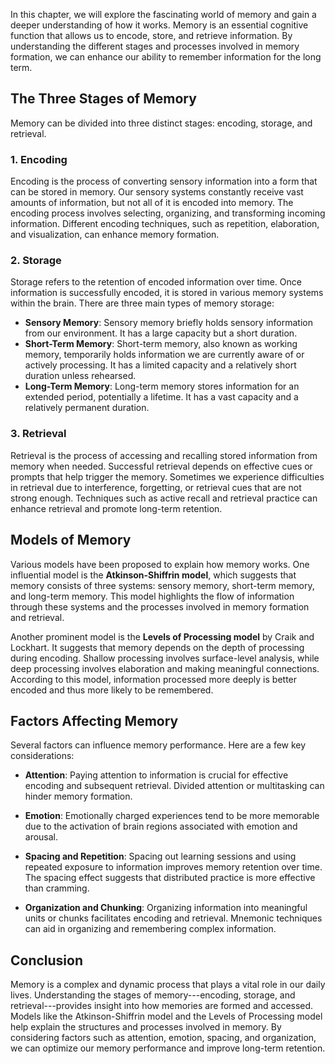
In this chapter, we will explore the fascinating world of memory and gain a deeper understanding of how it works. Memory is an essential cognitive function that allows us to encode, store, and retrieve information. By understanding the different stages and processes involved in memory formation, we can enhance our ability to remember information for the long term.

The Three Stages of Memory
--------------------------

Memory can be divided into three distinct stages: encoding, storage, and retrieval.

### 1. Encoding

Encoding is the process of converting sensory information into a form that can be stored in memory. Our sensory systems constantly receive vast amounts of information, but not all of it is encoded into memory. The encoding process involves selecting, organizing, and transforming incoming information. Different encoding techniques, such as repetition, elaboration, and visualization, can enhance memory formation.

### 2. Storage

Storage refers to the retention of encoded information over time. Once information is successfully encoded, it is stored in various memory systems within the brain. There are three main types of memory storage:

* **Sensory Memory**: Sensory memory briefly holds sensory information from our environment. It has a large capacity but a short duration.
* **Short-Term Memory**: Short-term memory, also known as working memory, temporarily holds information we are currently aware of or actively processing. It has a limited capacity and a relatively short duration unless rehearsed.
* **Long-Term Memory**: Long-term memory stores information for an extended period, potentially a lifetime. It has a vast capacity and a relatively permanent duration.

### 3. Retrieval

Retrieval is the process of accessing and recalling stored information from memory when needed. Successful retrieval depends on effective cues or prompts that help trigger the memory. Sometimes we experience difficulties in retrieval due to interference, forgetting, or retrieval cues that are not strong enough. Techniques such as active recall and retrieval practice can enhance retrieval and promote long-term retention.

Models of Memory
----------------

Various models have been proposed to explain how memory works. One influential model is the **Atkinson-Shiffrin model**, which suggests that memory consists of three systems: sensory memory, short-term memory, and long-term memory. This model highlights the flow of information through these systems and the processes involved in memory formation and retrieval.

Another prominent model is the **Levels of Processing model** by Craik and Lockhart. It suggests that memory depends on the depth of processing during encoding. Shallow processing involves surface-level analysis, while deep processing involves elaboration and making meaningful connections. According to this model, information processed more deeply is better encoded and thus more likely to be remembered.

Factors Affecting Memory
------------------------

Several factors can influence memory performance. Here are a few key considerations:

* **Attention**: Paying attention to information is crucial for effective encoding and subsequent retrieval. Divided attention or multitasking can hinder memory formation.

* **Emotion**: Emotionally charged experiences tend to be more memorable due to the activation of brain regions associated with emotion and arousal.

* **Spacing and Repetition**: Spacing out learning sessions and using repeated exposure to information improves memory retention over time. The spacing effect suggests that distributed practice is more effective than cramming.

* **Organization and Chunking**: Organizing information into meaningful units or chunks facilitates encoding and retrieval. Mnemonic techniques can aid in organizing and remembering complex information.

Conclusion
----------

Memory is a complex and dynamic process that plays a vital role in our daily lives. Understanding the stages of memory---encoding, storage, and retrieval---provides insight into how memories are formed and accessed. Models like the Atkinson-Shiffrin model and the Levels of Processing model help explain the structures and processes involved in memory. By considering factors such as attention, emotion, spacing, and organization, we can optimize our memory performance and improve long-term retention.
